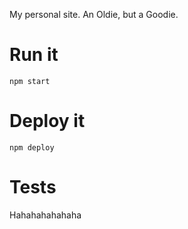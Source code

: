 My personal site. An Oldie, but a Goodie.

# Run it
`npm start`

# Deploy it
`npm deploy`

# Tests
Hahahahahahaha
